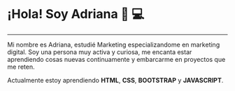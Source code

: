 # ¡Hola! Soy Adriana 🚀 💻

***

Mi nombre es Adriana, estudié Marketing especializandome en marketing digital. Soy una persona muy activa y curiosa, me encanta estar aprendiendo cosas nuevas continuamente y embarcarme en proyectos que me reten.

Actualmente estoy aprendiendo **HTML**, **CSS**, **BOOTSTRAP** y **JAVASCRIPT**.

